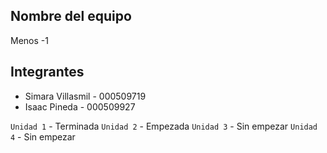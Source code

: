 ## Nombre del equipo
Menos -1

## Integrantes
- Simara Villasmil - 000509719
- Isaac Pineda - 000509927

`Unidad 1` - Terminada
`Unidad 2` - Empezada
`Unidad 3` - Sin empezar
`Unidad 4` - Sin empezar
